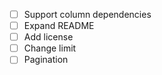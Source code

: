 - [ ] Support column dependencies
- [ ] Expand README
- [ ] Add license
- [ ] Change limit
- [ ] Pagination